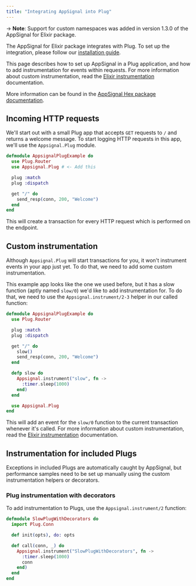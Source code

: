 ```yaml
---
title: "Integrating AppSignal into Plug"
---
```


-> **Note**: Support for custom namespaces was added in version 1.3.0 of the
   AppSignal for Elixir package.

The AppSignal for Elixir package integrates with Plug. To set up the
integration, please follow our [installation guide](/elixir/installation.html).

This page describes how to set up AppSignal in a Plug application, and how to
add instrumentation for events within requests. For more information about
custom instrumentation, read the [Elixir
instrumentation](/elixir/instrumentation/index.html) documentation.

More information can be found in the [AppSignal Hex package
documentation][hex-appsignal].

## Incoming HTTP requests

We'll start out with a small Plug app that accepts `GET` requests to `/` and
returns a welcome message. To start logging HTTP requests in this app, we'll
use the `Appsignal.Plug` module.

``` elixir
defmodule AppsignalPlugExample do
  use Plug.Router
  use Appsignal.Plug # <- Add this

  plug :match
  plug :dispatch

  get "/" do
    send_resp(conn, 200, "Welcome")
  end
end
```

This will create a transaction for every HTTP request which is performed on the 
endpoint.

## Custom instrumentation

Although `Appsignal.Plug` will start transactions for you, it won't instrument
events in your app just yet. To do that, we need to add some custom
instrumentation.

This example app looks like the one we used before, but it has a slow function
(aptly named `slow/0`) we'd like to add instrumentation for. To do that, we need
to use the `Appsignal.instrument/2-3` helper in our called function:

``` elixir
defmodule AppsignalPlugExample do
  use Plug.Router

  plug :match
  plug :dispatch

  get "/" do
    slow()
    send_resp(conn, 200, "Welcome")
  end

  defp slow do
    Appsignal.instrument("slow", fn ->
      :timer.sleep(1000)
    end)
  end

  use Appsignal.Plug
end
```

This will add an event for the `slow/0` function to the current transaction
whenever it's called. For more information about custom instrumentation, read
the [Elixir instrumentation](/elixir/instrumentation/index.html) documentation.

## Instrumentation for included Plugs

Exceptions in included Plugs are automatically caught by AppSignal, but
performance samples need to be set up manually using the custom instrumentation
helpers or decorators.

### Plug instrumentation with decorators

To add instrumentation to Plugs, use the `Appsignal.instrument/2` function:

``` elixir
defmodule SlowPlugWithDecorators do
  import Plug.Conn

  def init(opts), do: opts

  def call(conn, _) do
    Appsignal.instrument("SlowPlugWithDecorators", fn ->
      :timer.sleep(1000)
      conn
    end)
  end
end
```
[hex-appsignal]: https://hexdocs.pm/appsignal/
